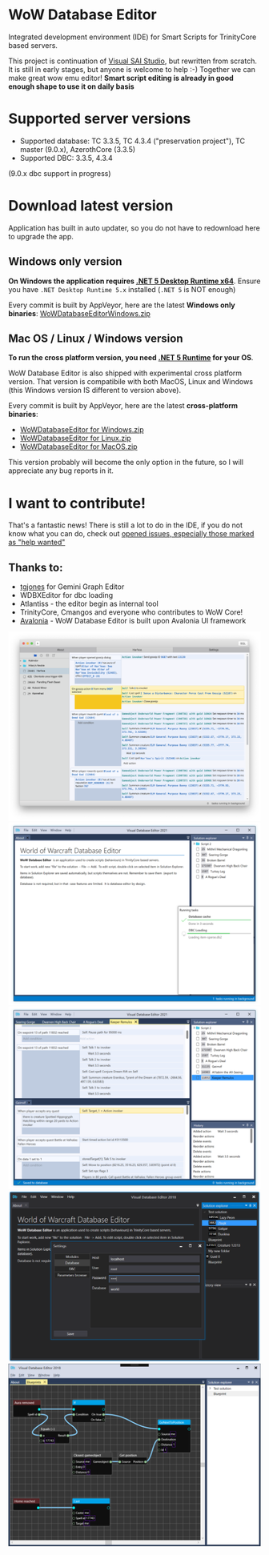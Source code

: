 # WoW Database Editor
Integrated development environment (IDE) for Smart Scripts for TrinityCore based servers.

This project is continuation of [Visual SAI Studio](https://github.com/BandyscLegacy/VisualSAIStudio), but rewritten from scratch. It is still in early stages, but anyone is welcome to help :-) Together we can make great wow emu editor! **Smart script editing is already in good enough shape to use it on daily basis** 

# Supported server versions

 * Supported database: TC 3.3.5, TC 4.3.4 ("preservation project"), TC master (9.0.x), AzerothCore (3.3.5)
 * Supported DBC: 3.3.5, 4.3.4 
 
 (9.0.x dbc support in progress)

# Download latest version

Application has built in auto updater, so you do not have to redownload here to upgrade the app.

## Windows only version
**On Windows the application requires [.NET 5 Desktop Runtime x64](https://dotnet.microsoft.com/download/dotnet/5.0)**. Ensure you have `.NET Desktop Runtime 5.x` installed (`.NET 5` is NOT enough)

Every commit is built by AppVeyor, here are the latest **Windows only binaries**: [WoWDatabaseEditorWindows.zip](https://ci.appveyor.com/api/projects/BAndysc/wowdatabaseeditor/artifacts/WoWDatabaseEditorWindowsWPF.zip?branch=master)

## Mac OS / Linux / Windows version
**To run the cross platform version, you need [.NET 5 Runtime](https://dotnet.microsoft.com/download/dotnet/5.0) for your OS**.

WoW Database Editor is also shipped with experimental cross platform version. That version is compatibile with both MacOS, Linux and Windows (this Windows version IS different to version above).

Every commit is built by AppVeyor, here are the latest **cross-platform binaries**: 
 * [WoWDatabaseEditor for Windows.zip](https://ci.appveyor.com/api/projects/BAndysc/wowdatabaseeditor/artifacts/WoWDatabaseEditorWindows.zip?branch=master)
 * [WoWDatabaseEditor for Linux.zip](https://ci.appveyor.com/api/projects/BAndysc/wowdatabaseeditor/artifacts/WoWDatabaseEditorLinux.zip?branch=master)
 * [WoWDatabaseEditor for MacOS.zip](https://ci.appveyor.com/api/projects/BAndysc/wowdatabaseeditor/artifacts/WoWDatabaseEditorMacOs.zip?branch=master)

This version probably will become the only option in the future, so I will appreciate any bug reports in it.

# I want to contribute!
That's a fantastic news! There is still a lot to do in the IDE, if you do not know what you can do, check out [opened issues, especially those marked as "help wanted"](https://github.com/BAndysc/WoWDatabaseEditor/issues?q=is%3Aissue+is%3Aopen+label%3A%22help+wanted%22)


## Thanks to:
 * [tgjones](https://github.com/tgjones/gemini) for Gemini Graph Editor
 * WDBXEditor for dbc loading
 * Atlantiss - the editor begin as internal tool
 * TrinityCore, Cmangos and everyone who contributes to WoW Core!
 * [Avalonia](https://avaloniaui.net/) - WoW Database Editor is built upon Avalonia UI framework

![screenshot4](https://raw.githubusercontent.com/BAndysc/WoWDatabaseEditor/master/Examples/screenshot4_macos.png)
![screenshot1](https://github.com/BAndysc/WoWDatabaseEditor/blob/680b3d10896fe017f9731c1b114df7b43308ae8f/Examples/screenshot2.png?raw=true)
![screenshot3](https://github.com/BAndysc/WoWDatabaseEditor/blob/680b3d10896fe017f9731c1b114df7b43308ae8f/Examples/screenshot3.png?raw=true)
![darktheme](https://raw.githubusercontent.com/BAndysc/WoWDatabaseEditor/master/Examples/darktheme.png)
![screenshot2](https://raw.githubusercontent.com/BAndysc/WoWDatabaseEditor/master/Examples/blueprints_screenshot.png)
